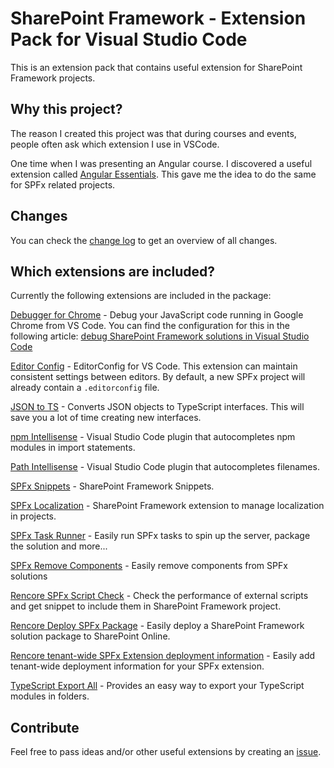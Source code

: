 # SharePoint Framework - Extension Pack for Visual Studio Code

This is an extension pack that contains useful extension for SharePoint Framework projects.

## Why this project?

The reason I created this project was that during courses and events, people often ask which extension I use in VSCode.

One time when I was presenting an Angular course. I discovered a useful extension called [Angular Essentials](https://github.com/johnpapa/vscode-angular-essentials). This gave me the idea to do the same for SPFx related projects.

## Changes

You can check the [change log](./changelog.md) to get an overview of all changes.

## Which extensions are included?

Currently the following extensions are included in the package:

[Debugger for Chrome](https://marketplace.visualstudio.com/items?itemName=msjsdiag.debugger-for-chrome) - Debug your JavaScript code running in Google Chrome from VS Code. You can find the configuration for this in the following article: [debug SharePoint Framework solutions in Visual Studio Code](https://dev.office.com/sharepoint/docs/spfx/debug-in-vscode)

[Editor Config](https://marketplace.visualstudio.com/items?itemName=EditorConfig.EditorConfig) - EditorConfig for VS Code. This extension can maintain consistent settings between editors. By default, a new SPFx project will already contain a `.editorconfig` file.

[JSON to TS](https://marketplace.visualstudio.com/items?itemName=MariusAlchimavicius.json-to-ts) - Converts JSON objects to TypeScript interfaces. This will save you a lot of time creating new interfaces.

[npm Intellisense](https://marketplace.visualstudio.com/items?itemName=christian-kohler.npm-intellisense) - Visual Studio Code plugin that autocompletes npm modules in import statements. 

[Path Intellisense](https://marketplace.visualstudio.com/items?itemName=christian-kohler.path-intellisense) - Visual Studio Code plugin that autocompletes filenames.

[SPFx Snippets](https://marketplace.visualstudio.com/items?itemName=eliostruyf.spfx-snippets) - SharePoint Framework Snippets.

[SPFx Localization](https://marketplace.visualstudio.com/items?itemName=eliostruyf.vscode-spfx-localization) - SharePoint Framework extension to manage localization in projects.

[SPFx Task Runner](https://marketplace.visualstudio.com/items?itemName=eliostruyf.vscode-spfx-task-runner) - Easily run SPFx tasks to spin up the server, package the solution and more...

[SPFx Remove Components](https://marketplace.visualstudio.com/items?itemName=eliostruyf.vscode-spfx-remove-components) - Easily remove components from SPFx solutions

[Rencore SPFx Script Check](https://marketplace.visualstudio.com/items?itemName=RencoreGmbH.vscode-spfx-script-check) - Check the performance of external scripts and get snippet to include them in SharePoint Framework project.

[Rencore Deploy SPFx Package](https://marketplace.visualstudio.com/items?itemName=RencoreGmbH.vscode-spfx-deploy-package) - Easily deploy a SharePoint Framework solution package to SharePoint Online.

[Rencore tenant-wide SPFx Extension deployment information](https://marketplace.visualstudio.com/items?itemName=RencoreGmbH.rencore-tenant-wide-spfx-extension-deployment) - Easily add tenant-wide deployment information for your SPFx extension.

[TypeScript Export All](https://marketplace.visualstudio.com/items?itemName=eliostruyf.vscode-typescript-exportallmodules) - Provides an easy way to export your TypeScript modules in folders.

## Contribute

Feel free to pass ideas and/or other useful extensions by creating an [issue](https://github.com/estruyf/vscode-spfx-essentials/issues).